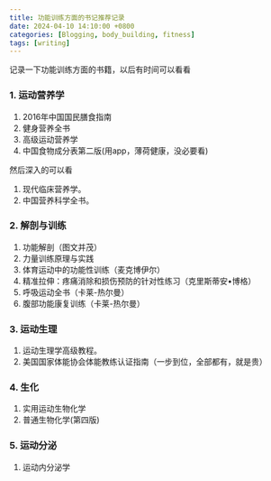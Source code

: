 ```yaml
---
title: 功能训练方面的书记推荐记录
date: 2024-04-10 14:10:00 +0800
categories: [Blogging, body_building, fitness]
tags: [writing]
---
```


记录一下功能训练方面的书籍，以后有时间可以看看

### 1. 运动营养学

1. 2016年中国国民膳食指南
2. 健身营养全书
3. 高级运动营养学
4. 中国食物成分表第二版(用app，薄荷健康，没必要看)

然后深入的可以看

1. 现代临床营养学。
2. 中国营养科学全书。

### 2. 解剖与训练

1. 功能解剖（图文并茂）
2. 力量训练原理与实践
3. 体育运动中的功能性训练（麦克博伊尔）
4. 精准拉伸：疼痛消除和损伤预防的针对性练习（克里斯蒂安•博格）
5. 呼吸运动全书（卡莱-热尔曼）
6. 腹部功能康复训练（卡莱-热尔曼）

### 3. 运动生理

1. 运动生理学高级教程。
2. 美国国家体能协会体能教练认证指南（一步到位，全部都有，就是贵）

### 4. 生化

1. 实用运动生物化学
2. 普通生物化学(第四版)

### 5. 运动分泌

1. 运动内分泌学
